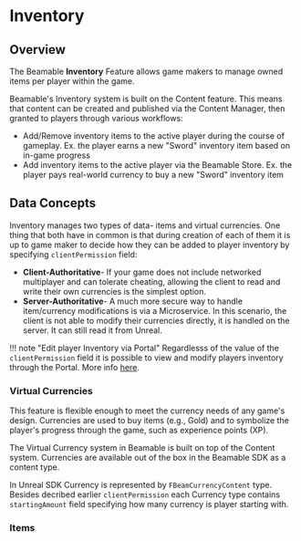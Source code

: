 <style>
img[src*='#center'] { 
    display: block;
    margin: auto;
}
</style>
# Inventory

## Overview

The Beamable **Inventory** Feature allows game makers to manage owned items per player within the game.

Beamable's Inventory system is built on the Content feature. This means that content can be created and published via the Content Manager, then granted to players through various workflows:

- Add/Remove inventory items to the active player during the course of gameplay. Ex. the player earns a new "Sword" inventory item based on in-game progress
- Add inventory items to the active player via the Beamable Store. Ex. the player pays real-world currency to buy a new "Sword" inventory item

## Data Concepts

Inventory manages two types of data- items and virtual currencies. One thing that both have in common is that during creation of each of them it is up to game maker to decide how they can be added to player inventory by specifying `clientPermission` field:

- **Client-Authoritative**- If your game does not include networked multiplayer and can tolerate cheating, allowing the client to read and write their own currencies is the simplest option.
- **Server-Authoritative**- A much more secure way to handle item/currency modifications is via a Microservice. In this scenario, the client is not able to modify their currencies directly, it is handled on the server. It can still read it from Unreal.

!!! note "Edit player Inventory via Portal"
    Regardlesss of the value of the `clientPermission` field it is possible to view and modify players inventory through the Portal. More info [here](https://docs.beamable.com/docs/portal-inventory).

### Virtual Currencies

This feature is flexible enough to meet the currency needs of any game's design. Currencies are used to buy items (e.g., Gold) and to symbolize the player's progress through the game, such as experience points (XP).

The Virtual Currency system in Beamable is built on top of the Content system. Currencies are available out of the box in the Beamable SDK as a content type.

In Unreal SDK Currency is represented by `FBeamCurrencyContent` type. Besides decribed earlier `clientPermission` each Currency type contains `startingAmount` field specifying how many currency is player starting with.

### Items


